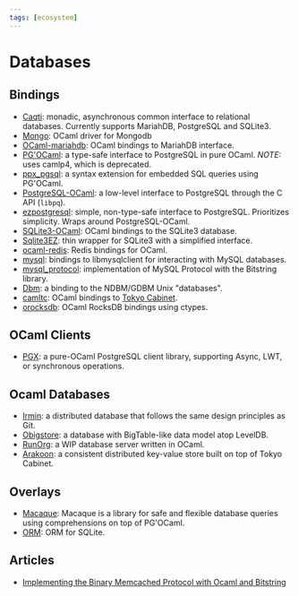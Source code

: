 ```yaml
---
tags: [ecosystem]
---
```


# Databases

## Bindings

* [Caqti](https://github.com/paurkedal/ocaml-caqti): monadic, asynchronous common interface to relational databases.
Currently supports MariahDB, PostgreSQL and SQLite3.
* [Mongo](https://massd.github.io/mongo/): OCaml driver for Mongodb
* [OCaml-mariahdb](https://github.com/andrenth/ocaml-mariadb): OCaml bindings to MariahDB interface.
* [PG'OCaml](http://pgocaml.forge.ocamlcore.org/): a type-safe interface to PostgreSQL in pure OCaml.
*NOTE:* uses camlp4, which is deprecated.
* [ppx_pgsql](https://github.com/tizoc/ppx_pgsql): a syntax extension for embedded SQL queries using PG'OCaml.
* [PostgreSQL-OCaml](https://mmottl.github.io/postgresql-ocaml/): a low-level interface to PostgreSQL through the C API (`libpq`).
* [ezpostgresql](https://github.com/bobbypriambodo/ezpostgresql): simple, non-type-safe interface to PostgreSQL.
Prioritizes simplicity. Wraps around PostgreSQL-OCaml.
* [SQLite3-OCaml](https://github.com/mmottl/sqlite3-ocaml/): OCaml bindings to the SQLite3 database.
* [Sqlite3EZ](https://mlin.github.io/ocaml-sqlite3EZ/): thin wrapper for SQLite3 with a simplified interface.
* [ocaml-redis](https://github.com/0xffea/ocaml-redis): Redis bindings for OCaml.
* [mysql](http://ocaml-mysql.forge.ocamlcore.org/): bindings to libmysqlclient for interacting with MySQL databases.
* [mysql_protocol](https://github.com/slegrand45/mysql_protocol): implementation of MySQL Protocol with the Bitstring library.
* [Dbm](https://forge.ocamlcore.org/projects/camldbm/): a binding to the NDBM/GDBM Unix "databases".
* [camltc](https://github.com/toolslive/camltc): OCaml bindings to [Tokyo Cabinet](https://github.com/Incubaid/tokyocabinet).
* [orocksdb](https://github.com/domsj/orocksdb): OCaml RocksDB bindings using ctypes.

## OCaml Clients

* [PGX](https://github.com/arenadotio/pgx): a pure-OCaml PostgreSQL client library, supporting Async, LWT, or synchronous operations.

## Ocaml Databases

* [Irmin](https://github.com/mirage/irmin): a distributed database that follows the same design principles as Git.
* [Obigstore](http://obigstore.forge.ocamlcore.org/): a database with BigTable-like data model atop LevelDB.
* [RunOrg](https://github.com/RunOrg/RunOrg): a WIP database server written in OCaml.
* [Arakoon](https://github.com/openvstorage/arakoon): a consistent distributed key-value store built on top of Tokyo Cabinet.

## Overlays

* [Macaque](https://github.com/ocsigen/macaque): Macaque is a library for safe and flexible database queries using comprehensions on top of PG'OCaml.
* [ORM](https://github.com/mirage/orm/): ORM for SQLite.

## Articles

* [Implementing the Binary Memcached Protocol with Ocaml and Bitstring](http://andreas.github.io/2014/08/22/implementing-the-binary-memcached-protocol-with-ocaml-and-bitstring/)
